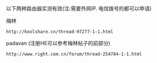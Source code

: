 以下两种路由器实测有效(注:需要外网IP. 电信拨号的都可以申请)

梅林

    http://koolshare.cn/thread-97277-1-1.html

padavan  (注册HE可以参考梅林帖子的前部分)

    http://www.right.com.cn/forum/thread-254784-1-1.html
